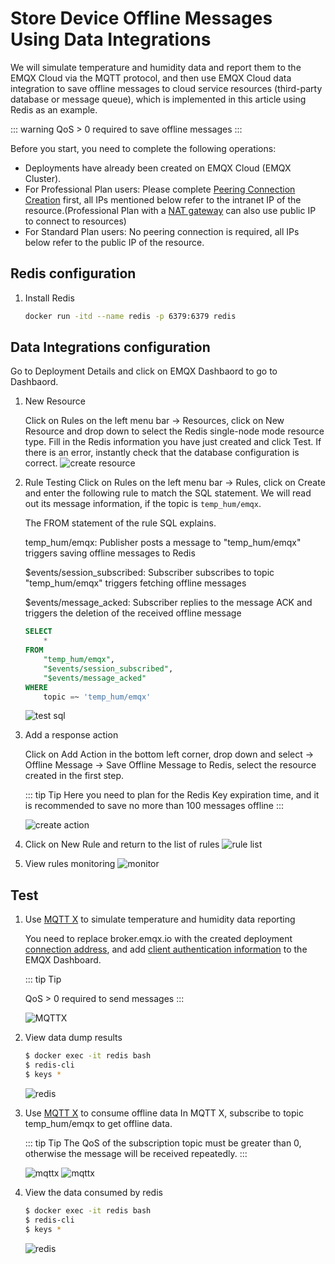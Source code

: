 # Store Device Offline Messages Using Data Integrations

We will simulate temperature and humidity data and report them to the EMQX Cloud via the MQTT protocol, and then use EMQX Cloud data integration to save offline messages to cloud service resources (third-party database or message queue), which is implemented in this article using Redis as an example.

::: warning
QoS > 0 required to save offline messages
:::

Before you start, you need to complete the following operations:

- Deployments have already been created on EMQX Cloud (EMQX Cluster).
- For Professional Plan users: Please complete [Peering Connection Creation](../deployments/vpc_peering.md) first, all IPs mentioned below refer to the intranet IP of the resource.(Professional Plan with a [NAT gateway](../vas/nat-gateway.md) can also use public IP to connect to resources)
- For Standard Plan users: No peering connection is required, all IPs below refer to the public IP of the resource.

## Redis configuration

1. Install Redis

   ```bash
   docker run -itd --name redis -p 6379:6379 redis
   ```

## Data Integrations configuration

Go to Deployment Details and click on EMQX Dashbaord to go to Dashbaord.

1. New Resource

   Click on Rules on the left menu bar → Resources, click on New Resource and drop down to select the Redis single-node mode resource type. Fill in the Redis information you have just created and click Test. If there is an error, instantly check that the database configuration is correct.
   ![create resource](./_assets/redis_create_resource.png)

2. Rule Testing
   Click on Rules on the left menu bar → Rules, click on Create and enter the following rule to match the SQL statement. We will read out its message information, if the topic is `temp_hum/emqx`.

   The FROM statement of the rule SQL explains.

   temp_hum/emqx: Publisher posts a message to "temp_hum/emqx" triggers saving offline messages to Redis

   $events/session_subscribed: Subscriber subscribes to topic "temp_hum/emqx" triggers fetching offline messages

   $events/message_acked: Subscriber replies to the message ACK and triggers the deletion of the received offline message

   ```sql
   SELECT
       *
   FROM
       "temp_hum/emqx",
       "$events/session_subscribed",
       "$events/message_acked"
   WHERE
       topic =~ 'temp_hum/emqx'
   ```

   ![test sql](./_assets/offonline_sql_test.png)

3. Add a response action

   Click on Add Action in the bottom left corner, drop down and select → Offline Message → Save Offline Message to Redis, select the resource created in the first step.

   ::: tip Tip
   Here you need to plan for the Redis Key expiration time, and it is recommended to save no more than 100 messages offline
   :::

   ![create action](./_assets/offonline_redis_action.png)

4. Click on New Rule and return to the list of rules
   ![rule list](./_assets/view_rule_engine_offonline_redis.png)

5. View rules monitoring
   ![monitor](./_assets/view_monitor_offonline_redis.png)

## Test

1. Use [MQTT X](https://mqttx.app/) to simulate temperature and humidity data reporting

   You need to replace broker.emqx.io with the created deployment [connection address](../deployments/view_deployment.md), and add [client authentication information](../deployments/auth.md) to the EMQX Dashboard.

   ::: tip Tip

   QoS > 0 required to send messages
   :::

   ![MQTTX](./_assets/mqttx_offonline_publish.png)

2. View data dump results

    ```bash
    $ docker exec -it redis bash
    $ redis-cli
    $ keys *
    ```

   ![redis](./_assets/offonline_redis_query_result.png)

3. Use [MQTT X](https://mqttx.app/) to consume offline data
   In MQTT X, subscribe to topic temp_hum/emqx to get offline data.

   ::: tip Tip
   The QoS of the subscription topic must be greater than 0, otherwise the message will be received repeatedly.
   :::

   ![mqttx](./_assets/mqttx_offonline_message.png)
   ![mqttx](./_assets/mqttx_offonline_message2.png)

4. View the data consumed by redis

   ```bash
   $ docker exec -it redis bash
   $ redis-cli
   $ keys *
   ```

   ![redis](./_assets/offonline_redis_query_result2.png)
